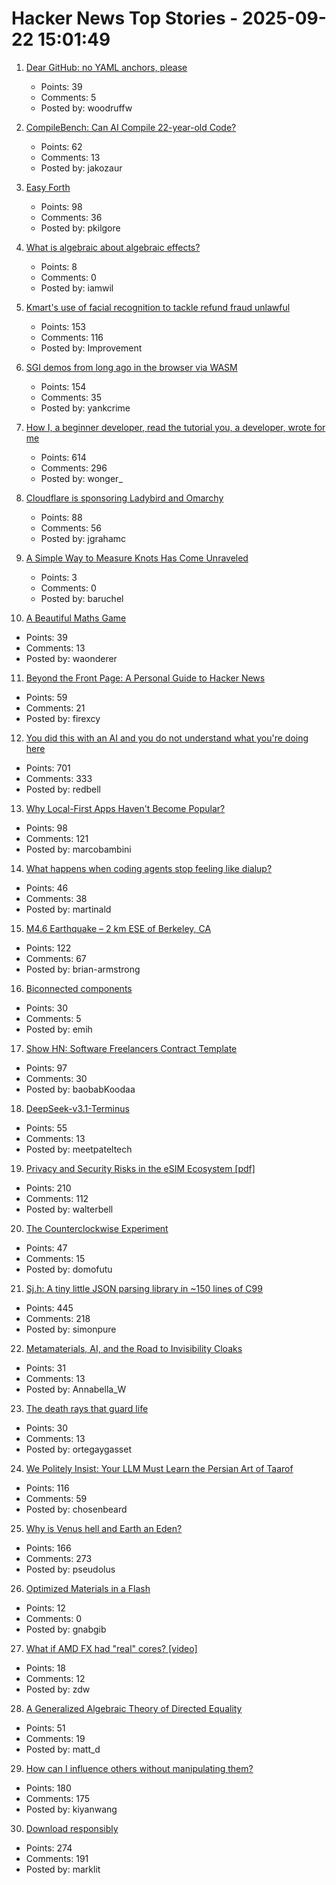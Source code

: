 # Hacker News Top Stories - 2025-09-22 15:01:49

1. [Dear GitHub: no YAML anchors, please](https://blog.yossarian.net/2025/09/22/dear-github-no-yaml-anchors)
   - Points: 39
   - Comments: 5
   - Posted by: woodruffw

2. [CompileBench: Can AI Compile 22-year-old Code?](https://quesma.com/blog/introducing-compilebench/)
   - Points: 62
   - Comments: 13
   - Posted by: jakozaur

3. [Easy Forth](https://skilldrick.github.io/easyforth/)
   - Points: 98
   - Comments: 36
   - Posted by: pkilgore

4. [What is algebraic about algebraic effects?](https://interjectedfuture.com/what-is-algebraic-about-algebraic-effects/)
   - Points: 8
   - Comments: 0
   - Posted by: iamwil

5. [Kmart's use of facial recognition to tackle refund fraud unlawful](https://www.oaic.gov.au/news/media-centre/18-kmarts-use-of-facial-recognition-to-tackle-refund-fraud-unlawful,-privacy-commissioner-finds)
   - Points: 153
   - Comments: 116
   - Posted by: Improvement

6. [SGI demos from long ago in the browser via WASM](https://github.com/sgi-demos)
   - Points: 154
   - Comments: 35
   - Posted by: yankcrime

7. [How I, a beginner developer, read the tutorial you, a developer, wrote for me](https://anniemueller.com/posts/how-i-a-non-developer-read-the-tutorial-you-a-developer-wrote-for-me-a-beginner)
   - Points: 614
   - Comments: 296
   - Posted by: wonger_

8. [Cloudflare is sponsoring Ladybird and Omarchy](https://blog.cloudflare.com/supporting-the-future-of-the-open-web/)
   - Points: 88
   - Comments: 56
   - Posted by: jgrahamc

9. [A Simple Way to Measure Knots Has Come Unraveled](https://www.quantamagazine.org/a-simple-way-to-measure-knots-has-come-unraveled-20250922/)
   - Points: 3
   - Comments: 0
   - Posted by: baruchel

10. [A Beautiful Maths Game](https://sinerider.com/)
   - Points: 39
   - Comments: 13
   - Posted by: waonderer

11. [Beyond the Front Page: A Personal Guide to Hacker News](https://hsu.cy/2025/09/how-to-read-hn/)
   - Points: 59
   - Comments: 21
   - Posted by: firexcy

12. [You did this with an AI and you do not understand what you're doing here](https://hackerone.com/reports/3340109)
   - Points: 701
   - Comments: 333
   - Posted by: redbell

13. [Why Local-First Apps Haven't Become Popular?](https://marcobambini.substack.com/p/why-local-first-apps-havent-become)
   - Points: 98
   - Comments: 121
   - Posted by: marcobambini

14. [What happens when coding agents stop feeling like dialup?](https://martinalderson.com/posts/what-happens-when-coding-agents-stop-feeling-like-dialup/)
   - Points: 46
   - Comments: 38
   - Posted by: martinald

15. [M4.6 Earthquake – 2 km ESE of Berkeley, CA](https://earthquake.usgs.gov/earthquakes/eventpage/ew1758534970/executive)
   - Points: 122
   - Comments: 67
   - Posted by: brian-armstrong

16. [Biconnected components](https://emi-h.com/articles/bcc.html)
   - Points: 30
   - Comments: 5
   - Posted by: emih

17. [Show HN: Software Freelancers Contract Template](https://sopimusgeneraattori.ohjelmistofriikit.fi/?lang=en)
   - Points: 97
   - Comments: 30
   - Posted by: baobabKoodaa

18. [DeepSeek-v3.1-Terminus](https://api-docs.deepseek.com/news/news250922)
   - Points: 55
   - Comments: 13
   - Posted by: meetpateltech

19. [Privacy and Security Risks in the eSIM Ecosystem [pdf]](https://www.usenix.org/system/files/usenixsecurity25-motallebighomi.pdf)
   - Points: 210
   - Comments: 112
   - Posted by: walterbell

20. [The Counterclockwise Experiment](https://domofutu.substack.com/p/the-counterclockwise-experiment)
   - Points: 47
   - Comments: 15
   - Posted by: domofutu

21. [Sj.h: A tiny little JSON parsing library in ~150 lines of C99](https://github.com/rxi/sj.h)
   - Points: 445
   - Comments: 218
   - Posted by: simonpure

22. [Metamaterials, AI, and the Road to Invisibility Cloaks](https://open.substack.com/pub/thepotentialsurface/p/metamaterials-ai-and-the-road-to)
   - Points: 31
   - Comments: 13
   - Posted by: Annabella_W

23. [The death rays that guard life](https://worksinprogress.co/issue/the-death-rays-that-guard-life/)
   - Points: 30
   - Comments: 13
   - Posted by: ortegaygasset

24. [We Politely Insist: Your LLM Must Learn the Persian Art of Taarof](https://arxiv.org/abs/2509.01035)
   - Points: 116
   - Comments: 59
   - Posted by: chosenbeard

25. [Why is Venus hell and Earth an Eden?](https://www.quantamagazine.org/why-is-venus-hell-and-earth-an-eden-20250915/)
   - Points: 166
   - Comments: 273
   - Posted by: pseudolus

26. [Optimized Materials in a Flash](https://newscenter.lbl.gov/2025/09/18/optimized-materials-in-a-flash/)
   - Points: 12
   - Comments: 0
   - Posted by: gnabgib

27. [What if AMD FX had "real" cores? [video]](https://www.youtube.com/watch?v=Lb4FDtAwnqU)
   - Points: 18
   - Comments: 12
   - Posted by: zdw

28. [A Generalized Algebraic Theory of Directed Equality](https://jacobneu.phd/)
   - Points: 51
   - Comments: 19
   - Posted by: matt_d

29. [How can I influence others without manipulating them?](https://andiroberts.com/leadership-questions/how-to-influence-others-without-manipulating)
   - Points: 180
   - Comments: 175
   - Posted by: kiyanwang

30. [Download responsibly](https://blog.geofabrik.de/index.php/2025/09/10/download-responsibly/)
   - Points: 274
   - Comments: 191
   - Posted by: marklit

